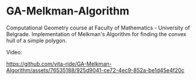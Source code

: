 # GA-Melkman-Algorithm

Computational Geometry course at Faculty of Mathematics - University of Belgrade. Implementation of Melkman's Algorithm for finding the convex hull of a simple polygon.

Video:

https://github.com/vita-ride/GA-Melkman-Algorithm/assets/76535188/925d9041-ce72-4ec9-852a-be1d45e4f20c
